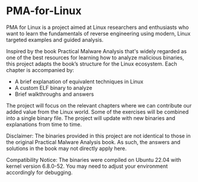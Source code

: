 # PMA-for-Linux

PMA for Linux is a project aimed at Linux researchers and enthusiasts who want to learn the fundamentals of reverse engineering using modern, Linux targeted examples and guided analysis.

Inspired by the book Practical Malware Analysis that's widely regarded as one of the best resources for learning how to analyze malicious binaries, this project adapts the book’s structure for the Linux ecosystem. Each chapter is accompanied by:

- A brief explanation of equivalent techniques in Linux
- A custom ELF binary to analyze
- Brief walkthroughs and answers

The project will focus on the relevant chapters where we can contribute our added value from the Linux world. Some of the exercises will be combined into a single binary file.
The project will update with new binaries and explanations from time to time.

Disclaimer:
The binaries provided in this project are not identical to those in the original Practical Malware Analysis book. As such, the answers and solutions in the book may not directly apply here.

Compatibility Notice:
The binaries were compiled on Ubuntu 22.04 with kernel version 6.8.0-52. You may need to adjust your environment accordingly for debugging.

